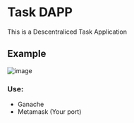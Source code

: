 # Task DAPP
This is a Descentraliced Task Application

## Example
![image](https://user-images.githubusercontent.com/68362755/132569022-347a622a-786b-4eaa-b5e5-019614c93be4.png)

### Use:
- Ganache
- Metamask (Your port)

